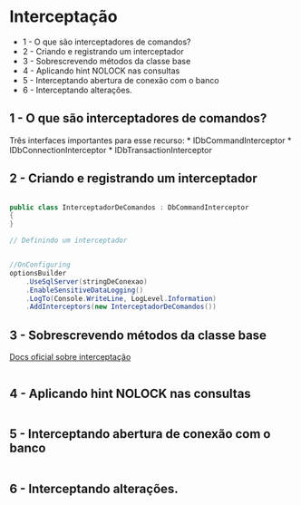 # Interceptação

* 1 - O que são interceptadores de comandos?
* 2 - Criando e registrando um interceptador
* 3 - Sobrescrevendo métodos da classe base
* 4 - Aplicando hint NOLOCK nas consultas
* 5 - Interceptando abertura de conexão com o banco
* 6 - Interceptando alterações.



## 1 - O que são interceptadores de comandos?
Três interfaces importantes para esse recurso:
    * IDbCommandInterceptor
    * IDbConnectionInterceptor
    * IDbTransactionInterceptor


## 2 - Criando e registrando um interceptador
```c#

public class InterceptadorDeComandos : DbCommandInterceptor
{    
}

// Definindo um interceptador


//OnConfiguring
optionsBuilder
    .UseSqlServer(stringDeConexao)
    .EnableSensitiveDataLogging()
    .LogTo(Console.WriteLine, LogLevel.Information)
    .AddInterceptors(new InterceptadorDeComandos())

```


## 3 - Sobrescrevendo métodos da classe base

[Docs oficial sobre interceptação][doc-interceptacao]


```c#

```

[doc-interceptacao]:https://docs.microsoft.com/en-us/ef/core/logging-events-diagnostics/interceptors

## 4 - Aplicando hint NOLOCK nas consultas
```
```


## 5 - Interceptando abertura de conexão com o banco
```
```


## 6 - Interceptando alterações.
```
```


